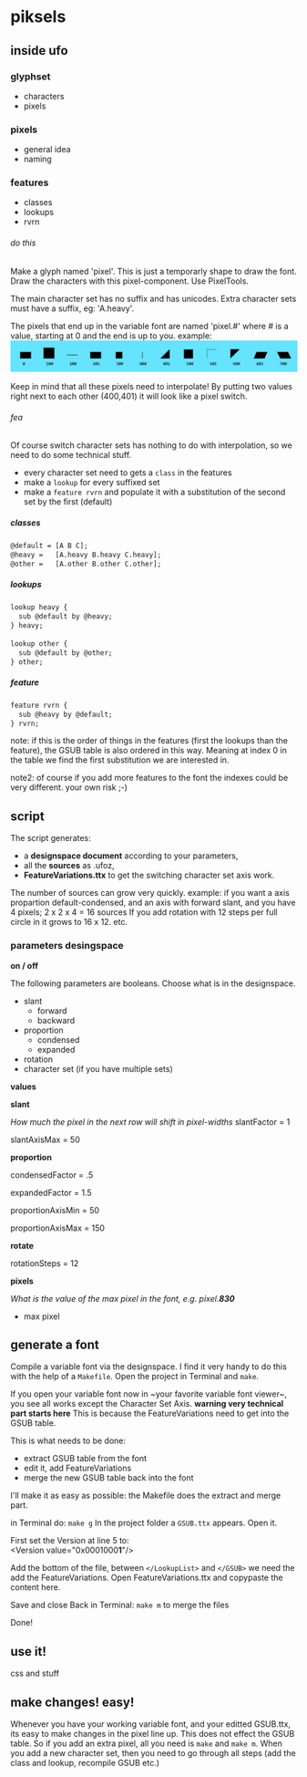 # piksels


## inside ufo
### glyphset
- characters
- pixels


### pixels
- general idea
- naming

### features
- classes
- lookups
- rvrn

###### do this
Make a glyph named 'pixel'. This is just a temporarly shape to draw the font. 
Draw the characters with this pixel-component. Use PixelTools.

The main character set has no suffix and has unicodes.
Extra character sets must have a suffix, eg: 'A.heavy'.

The pixels that end up in the variable font are named 'pixel.#' where # is a value, starting at 0 and the end is up to you. 
example:
![pixellineup](pixelLineup.png)

Keep in mind that all these pixels need to interpolate! By putting two values right next to each other (400,401) it will look like a pixel switch.

###### fea
Of course switch character sets has nothing to do with interpolation, so we need to do some technical stuff.

- every character set need to gets a `class` in the features
- make a `lookup` for every suffixed set
- make a `feature rvrn` and populate it with a substitution of the second set by the first (default)



##### classes
```  
@default = [A B C];
@heavy =   [A.heavy B.heavy C.heavy];
@other =   [A.other B.other C.other]; 
```
##### lookups
```
lookup heavy {
  sub @default by @heavy;
} heavy;

lookup other {
  sub @default by @other;
} other;
```
##### feature
```
feature rvrn {
  sub @heavy by @default;
} rvrn;
```

note: if this is the order of things in the features (first the lookups than the feature), the GSUB table is also ordered in this way. Meaning at index 0 in the table we find the first substitution we are interested in.

note2: of course if you add more features to the font the indexes could be very different. your own risk ;-)



## script

The script generates:
- a **designspace document** according to your parameters, 
- all the **sources** as .ufoz,
- **FeatureVariations.ttx** to get the switching character set axis work.


The number of sources can grow very quickly.
example: if you want a axis propartion default-condensed, and an axis with forward slant, and you have 4 pixels;
2 x 2 x 4 = 16 sources
If you add rotation with 12 steps per full circle in it grows to 16 x 12.
etc.



### parameters desingspace

**on / off**

The following parameters are booleans. Choose what is in the designspace.

- slant
	- forward
	- backward 	
- proportion
	- condensed
	- expanded
- rotation
- character set (if you have multiple sets)

**values**

**slant**

_How much the pixel in the next row will shift in pixel-widths_
slantFactor = 1 

slantAxisMax = 50 


**proportion**

condensedFactor = .5

expandedFactor = 1.5

proportionAxisMin = 50

proportionAxisMax = 150


**rotate**

rotationSteps = 12


**pixels**

_What is the value of the max pixel in the font, e.g. pixel.**830**_

- max pixel

## generate a font
Compile a variable font via the designspace.
I find it very handy to do this with the help of a `Makefile`.
Open the project in Terminal and `make`.

If you open your variable font now in ~your favorite variable font viewer~, you see all works except the Character Set Axis.
**warning very technical part starts here**
This is because the FeatureVariations need to get into the GSUB table.

This is what needs to be done:

- extract GSUB table from the font
- edit it, add FeatureVariations
- merge the new GSUB table back into the font

I'll make it as easy as possible: the Makefile does the extract and merge part.

in Terminal do: `make g`
In the project folder a `GSUB.ttx` appears. Open it.

First set the Version at line 5 to:     
\<Version value="0x0001000**1**"/>

Add the bottom of the file, between 
`</LookupList>` and   `</GSUB>` we need the add the FeatureVariations.
Open FeatureVariations.ttx and copypaste the content here.

Save and close
Back in Terminal: `make m` to merge the files

Done!

## use it!
css and stuff

## make changes! easy!
Whenever you have your working variable font, and your editted GSUB.ttx, its easy to make changes in the pixel line up. This does not effect the GSUB table. So if you add an extra pixel, all you need is `make` and `make m`. When you add a new character set, then you need to go through all steps (add the class and lookup, recompile GSUB etc.)

